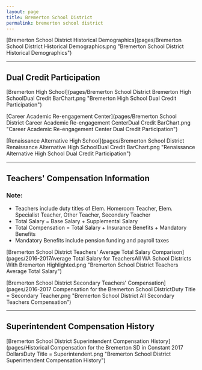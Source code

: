 ```yaml
---
layout: page
title: Bremerton School District
permalink: bremerton school district
---
```



[Bremerton School District Historical Demographics](pages/Bremerton School District Historical Demographics.png "Bremerton School District Historical Demographics")

___

## Dual Credit Participation

[Bremerton High School](pages/Bremerton School District Bremerton High SchoolDual Credit BarChart.png "Bremerton High School Dual Credit Participation")

[Career   Academic Re-engagement Center](pages/Bremerton School District Career   Academic Re-engagement CenterDual Credit BarChart.png "Career   Academic Re-engagement Center Dual Credit Participation")

[Renaissance Alternative High School](pages/Bremerton School District Renaissance Alternative High SchoolDual Credit BarChart.png "Renaissance Alternative High School Dual Credit Participation")


___

## Teachers' Compensation Information
### Note:
- Teachers include duty titles of Elem. Homeroom Teacher, Elem. Specialist Teacher, Other Teacher, Secondary Teacher
- Total Salary = Base Salary + Supplemental Salary
- Total Compensation = Total Salary + Insurance Benefits + Mandatory Benefits
- Mandatory Benefits include pension funding and payroll taxes

[Bremerton School District Teachers' Average Total Salary Comparison](pages/2016-2017Average Total Salary for TeachersAll WA School Districts With Bremerton Highlighted.png "Bremerton School District Teachers Average Total Salary")

[Bremerton School District Secondary Teachers' Compensation](pages/2016-2017 Compensation for the Bremerton School DistrictDuty Title = Secondary Teacher.png "Bremerton School District All Secondary Teachers Compensation")


___

## Superintendent Compensation History

[Bremerton School District Superintendent Compensation History](pages/Historical Compensation for the Bremerton SD in Constant 2017 DollarsDuty Title = Superintendent.png "Bremerton School District Superintendent Compensation History")

